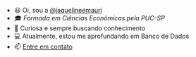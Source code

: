 * 😃 Oi, sou a [@jaquelineemauri](https://www.linkedin.com/in/jaquelineemauri/)
* 🎓 _Formada em Ciências Econômicas pela PUC-SP_
* 🧩 Curiosa e sempre buscando conhecimento
* 💻 Atualmente, estou me aprofundando em Banco de Dados
* 📫 [Entre em contato](jaqueline.mauri@gmail.com)
